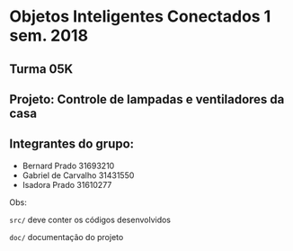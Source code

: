 # Objetos Inteligentes Conectados 1 sem. 2018

## Turma 05K
## Projeto: Controle de lampadas e ventiladores da casa
## Integrantes do grupo:

* Bernard Prado       31693210
* Gabriel de Carvalho 31431550 
* Isadora Prado       31610277

Obs:

`src/` deve conter os códigos desenvolvidos

`doc/` documentação do projeto

